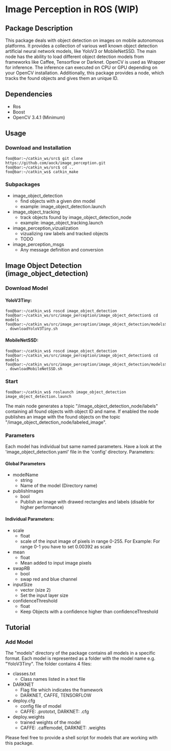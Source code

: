 # Image Perception in ROS (WIP)

## Package Description
This package deals with object detection on images on mobile autonomous platforms. It provides a collection of various well known object detection artificial neural network models, like YoloV3 or MobileNetSSD. The main node has the ability to load different object detection models from frameworks like Caffee, Tensorflow or Darknet. OpenCV is used as Wrapper for inference. The inference can executed on CPU or GPU depending on your OpenCV installation. Additionally, this package provides a node, which tracks the found objects and gives them an unique ID.

## Dependencies
- Ros
- Boost
- OpenCV 3.4.1 (Minimum)

## Usage

### Download and Installation
```console
foo@bar:~/catkin_ws/src$ git clone https://github.com/aock/image_perception.git
foo@bar:~/catkin_ws/src$ cd ..
foo@bar:~/catkin_ws$ catkin_make
```

### Subpackages
- image_object_detection
  - find objects with a given dnn model
  - example: image_object_detection.launch
- image_object_tracking
  - track objects found by image_object_detection_node
  - example: image_object_tracking.launch
- image_perception_vizualization
  - vizualizing raw labels and tracked objects
  - TODO
- image_perception_msgs
  - Any message definition and conversion

## Image Object Detection (image_object_detection)

### Download Model

#### YoloV3Tiny:
```console
foo@bar:~/catkin_ws$ roscd image_object_detection
foo@bar:~/catkin_ws/src/image_perception/image_object_detection$ cd models
foo@bar:~/catkin_ws/src/image_perception/image_object_detection/models$ . downloadYoloV3Tiny.sh
```

#### MobileNetSSD:
```console
foo@bar:~/catkin_ws$ roscd image_object_detection
foo@bar:~/catkin_ws/src/image_perception/image_object_detection$ cd models
foo@bar:~/catkin_ws/src/image_perception/image_object_detection/models$ . downloadMobileNetSSD.sh
```

### Start
```console
foo@bar:~/catkin_ws$ roslaunch image_object_detection image_object_detection.launch
```
The main node generates a topic "/image_object_detection_node/labels" containing all found objects with object ID and name.
If enabled the node publishes an image with the found objects on the topic "/image_object_detection_node/labeled_image".

### Parameters
Each model has individual but same named parameters. Have a look at the 'image_object_detection.yaml' file in the 'config' directory. Parameters:

#### Global Parameters

- modelName
  - string
  - Name of the model (Directory name)
- publishImages
  - bool
  - Publish an image with drawed rectangles and labels (disable for higher performance)
 
#### Individual Parameters:
- scale
  - float
  - scale of the input image of pixels in range 0-255. For Example: For range 0-1 you have to set 0.00392 as scale
- mean
  - float
  - Mean added to input image pixels
- swapRB
  - bool
  - swap red and blue channel
- inputSize
  - vector (size 2)
  - Set the input layer size
- confidenceThreshold
  - float
  - Keep Objects with a confidence higher than confidenceThreshold


## Tutorial
### Add Model
The "models" directory of the package contains all models in a specific format. Each model is represented as a folder with the model name e.g. "YoloV3Tiny". The folder contains 4 files:

- classes.txt 
  - Class names listed in a text file
- DARKNET
  - Flag file which indicates the framework
  - DARKNET, CAFFE, TENSORFLOW
- deploy.cfg
  - config file of model
  - CAFFE: .prototxt, DARKNET: .cfg
- deploy.weights
  - trained weights of the model
  - CAFFE: .caffemodel, DARKNET: .weights
  
Please feel free to provide a shell script for models that are working with this package.



